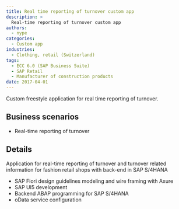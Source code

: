 ```yaml
---
title: Real time reporting of turnover custom app
description: >
  Real-time reporting of turnover custom app
authors:
  - nype
categories:
  - Custom app
industries:
  - Clothing, retail (Switzerland)
tags:
  - ECC 6.0 (SAP Business Suite)
  - SAP Retail
  - Manufacturer of construction products
date: 2017-04-01
---
```


<!-- more -->

Custom freestyle application for real time reporting of turnover.

## Business scenarios
- Real-time reporting of turnover

## Details

Application for real-time reporting of turnover and turnover related information for fashion retail shops with back-end in SAP S/4HANA 
-	SAP Fiori design guidelines modeling and wire framing with Axure 
-	SAP UI5 development
-	Backend ABAP programming for SAP S/4HANA
-	oData service configuration 

